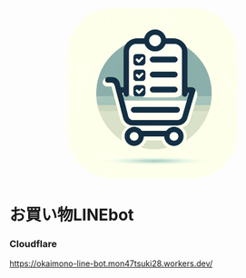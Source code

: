 <p align='center'>
  <img src='./src/assets/logo.png' width='300' style='border-radius: 80px;' />
</p>

# お買い物LINEbot
### Cloudflare
https://okaimono-line-bot.mon47tsuki28.workers.dev/